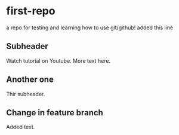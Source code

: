 # first-repo
a repo for testing and learning how to use git/github!
added this line 


## Subheader
Watch tutorial on Youtube. More text here.

## Another one

Thir subheader.

## Change in feature branch
Added text.